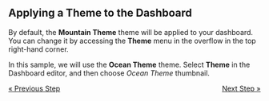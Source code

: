 ## Applying a Theme to the Dashboard

By default, the **Mountain Theme** theme will be applied to your
dashboard. You can change it by accessing the **Theme** menu in the
overflow in the top right-hand corner.


In this sample, we will use the **Ocean Theme** theme. Select
**Theme** in the Dashboard editor, and then choose *Ocean Theme* thumbnail.

<style>
.previous {
    text-align: left
}

.next {
    float: right
}

</style>

<a href="finance-applying-formatting-visualization.md" class="previous">&laquo; Previous Step</a>
<a href="finance-adding-other-visualizations.md" class="next">Next Step &raquo;</a>
